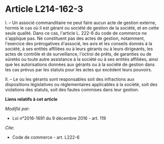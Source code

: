 # Article L214-162-3

I. – Un associé commanditaire ne peut faire aucun acte de gestion externe, hormis le cas où il est gérant ou société de
gestion de la société, et en cette seule qualité. Dans ce cas, l'article L. 222-6 du code de commerce ne s'applique pas. Ne
constituent pas des actes de gestion, notamment, l'exercice des prérogatives d'associé, les avis et les conseils donnés à la
société, à ses entités affiliées ou à leurs gérants ou à leurs dirigeants, les actes de contrôle et de surveillance, l'octroi
de prêts, de garanties ou de sûretés ou toute autre assistance à la société ou à ses entités affiliées, ainsi que les
autorisations données aux gérants ou à la société de gestion dans les cas prévus par les statuts pour les actes qui excèdent
leurs pouvoirs.

II. – Le ou les gérants sont responsables soit des infractions aux dispositions législatives ou réglementaires applicables à
la société, soit des violations des statuts, soit des fautes commises dans leur gestion.

**Liens relatifs à cet article**

_Modifié par_:

  - Loi n°2016-1691 du 9 décembre 2016 - art. 119

_Cite_:

  - Code de commerce - art. L222-6
